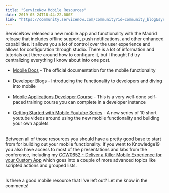 ```yaml
---
title: "ServiceNow Mobile Resources"
date: 2019-05-24T18:44:22.000Z
link: "https://community.servicenow.com/community?id=community_blog&sys_id=578d0b6e1b617780ada243f6fe4bcbaa"
---
```

<p>ServiceNow released a new mobile app and functionality with the Madrid release that includes offline support, push notifications, and other enhanced capabilities. It allows you a lot of control over the user experience and allows for configuration through studio. There is a lot of information and tutorials out there around how to configure it, but I thought I&#39;d try centralizing everything I know about into one post. </p>
<ul><li><a href="https://docs.servicenow.com/bundle/madrid-mobile/page/administer/tablet-mobile-ui/concept/get-started-end-user.html" rel="nofollow">Mobile Docs</a> - The official documentation for the mobile functionality<br /><br /></li><li><a href="https://developer.servicenow.com/blog.do?p&#61;/tags/mobile/" rel="nofollow">Developer Blogs</a> - Introducing the functionality to developers and diving into mobile<br /><br /></li><li><a href="https://developer.servicenow.com/app.do#!/trainlist/app_store_learnv2_mobileapps_madrid_mobile_applications?v&#61;madrid" rel="nofollow">Mobile Applications Developer Course</a> - This is a very well-done self-paced training course you can complete in a developer instance<br /><br /></li><li><a href="https://www.youtube.com/playlist?list&#61;PLCOmiTb5WX3qmxXoy4y-UGnTQOhl2vVc1" rel="nofollow">Getting Started with Mobile Youtube Series</a> - A new series of 10 short youtube videos around using the new mobile functionality and building your own applets</li></ul>
<p><br />Between all of those resources you should have a pretty good base to start from for building out your mobile functionality. If you went to Knowledge19 you also have access to most of the presentations and labs from the conference, including my <a href="https://community.servicenow.com/community?id&#61;community_article&amp;sys_id&#61;5f46ab5cdb9d3b0422e0fb24399619c2" rel="nofollow">CCW0652 - Deliver a Killer Mobile Experience for your Custom App</a> which goes into a couple of more advanced topics like scripted actions and grouped lists.</p>
<p><br />Is there a good mobile resource that I&#39;ve left out? Let me know in the comments!</p>